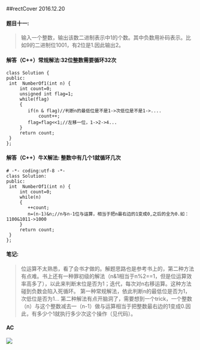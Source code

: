 ##rectCover 2016.12.20

#### 题目十一: ####

> 输入一个整数，输出该数二进制表示中1的个数。其中负数用补码表示。比如9的二进制位1001，有2位是1.因此输出2。

#### 解答（C++）常规解法:32位整数需要循环32次

    class Solution {
    public:
     int  NumberOf1(int n) {
		 int count=0;
		 unsigned int flag=1;
		 while(flag)
		 {
			if(n & flag)//判断n的最低位是不是1->次低位是不是1->....
				count++;
			flag=flag<<1;//左移一位，1->2->4...
		 }
		 return count;        
     }
    };

#### 解答（C++）牛X解法: 整数中有几个1就循环几次

    # -*- coding:utf-8 -*-
    class Solution:
    public:
     int  NumberOf1(int n) {
		 int count=0;
		 while(n)
		 {
			++count;
			n=(n-1)&n;//n与n-1位与运算，相当于把n最右边的1变成0,之后的全为0.如：1100&1011->1000 
		 }
		 return count;        
     }
    };



#### 笔记: ####
>位运算不太熟悉，看了会书才做的。解题思路也是参考书上的，第二种方法有点难。书上还有一种罪初级的解法（n&1相当于n%2==1，但是位运算效率高多了），以此来判断末位是否为1；迭代，每次对n右移运算。这种方法碰到负数会陷入死循环。
>第一种常规解法，依此判断n的最低位是否为1，次低位是否为1...
>第二种解法有点开脑洞了，需要想到一个trick，一个整数（n）与这个整数减去一（n-1）做与运算相当于把整数最右边的1变成0.因此，有多少个1就执行多少次这个操作（见代码）。

#### AC ####
![](http://i.imgur.com/7lgGrRT.png)

